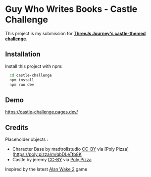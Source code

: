 # Guy Who Writes Books - Castle Challenge

This project is my submission for **[ThreeJs Journey's castle-themed challenge](https://threejs-journey.com/challenges/018-castle)**.

## Installation

Install this project with npm:

```bash
  cd castle-challenge
  npm install
  npm run dev
```

## Demo

https://castle-challenge.pages.dev/

## Credits

Placeholder objects :

- Character Base by madtrollstudio [CC-BY](https://creativecommons.org/licenses/by/3.0/)
  via [Poly Pizza](https://poly.pizza/m/qbDLeTtb8K
- Castle by jeremy [CC-BY](https://creativecommons.org/licenses/by/3.0/)
  via [Poly Pizza](https://poly.pizza/m/0TfSw65gU2G)
  
Inspired by the latest [Alan Wake 2](https://www.alanwake.com/) game

